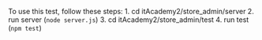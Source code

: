To use this test, follow these steps:
    1. cd itAcademy2/store_admin/server
    2. run server (`node server.js`)
    3. cd itAcademy2/store_admin/test
    4. run test (`npm test`)

